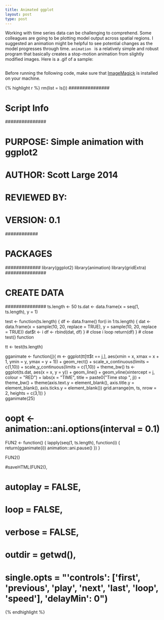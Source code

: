 ```yaml
---
title: Animated ggplot
layout: post
type: post
---
```

Working with time series data can be challenging to comprehend. Some colleagues are going to be plotting model output across spatial regions. I suggested an animation might be helpful to see potential changes as the model progresses through time. ```animation ``` is a relatively simple and robust program that basically creates a stop-motion animation from slightly modified images. Here is a .gif of a sample:

<html>
<head>
  <meta charset="utf-8" />
  <meta name="generator" content="R package animation 2.2">
  <title>Animations Using the R Language</title>
  <link rel="stylesheet" href="css/scianimator.css" />

  <script src="js/jquery-1.4.4.min.js"></script>
  <script src="js/jquery.scianimator.min.js"></script>
  <script src="js/shCore.js"></script>
  <script src="js/shAutoloader.js"></script>

</head>
<body>

  <div class="scianimator"><div id="Rplot" style="display: inline-block;"></div></div>
  <script src="js/Rplot.js"></script>
<!-- highlight R code -->
<script type="text/javascript">
  SyntaxHighlighter.autoloader(
    "r    js/shBrushR.js"
  );
  SyntaxHighlighter.defaults["toolbar"] = false;
  SyntaxHighlighter.all();
</script>

</body>
</html>



Before running the following code, make sure that <a href="http://www.imagemagick.org" target="_blank">ImageMagick</a> is installed on your machine. 


{% highlight r %}
rm(list = ls())
###############
# Script Info #
###############
# PURPOSE: Simple animation with ggplot2
# AUTHOR: Scott Large 2014
# REVIEWED BY:
# VERSION: 0.1
############
# PACKAGES #
#############
library(ggplot2)
library(animation)
library(gridExtra)
###############
# CREATE DATA #
###############
ts.length <- 50
ts.dat <- data.frame(x = seq(1, ts.length),
                     y = 1)

test <- function(ts.length) {
  df <- data.frame()
    for(i in 1:ts.length) {
      dat <- data.frame(x = sample(10, 20, replace = TRUE),
                       y = sample(10, 20, replace = TRUE))
      dat$t <- i
      df <- rbind(dat, df)
    } # close i loop
    return(df)
} # close test() function

tt <- test(ts.length)

gganimate <- function(j){
  m <- ggplot(tt[tt$t == j,], aes(xmin = x, xmax = x + 1, ymin = y, ymax = y + 1)) +
       geom_rect() +
       scale_x_continuous(limits = c(1,10)) +
       scale_y_continuous(limits = c(1,10)) +
       theme_bw()
  ts <- ggplot(ts.dat, aes(x = x, y = y)) +
               geom_line() +
               geom_vline(xintercept = j, colour = "RED") +
               labs(x = "TIME", title = paste0("Time stop ", j)) +
               theme_bw() +
               theme(axis.text.y = element_blank(),
                     axis.title.y = element_blank(),
                     axis.ticks.y = element_blank()) 
  grid.arrange(m, ts, nrow = 2, heights = c(3,1))
}               
gganimate(25)

# oopt <- animation::ani.options(interval = 0.1)
FUN2 <- function() {
  lapply(seq(1, ts.length), function(i) {
    return(gganimate(i))
    animation::ani.pause()
  })
}

FUN2()

#saveHTML(FUN2(), 
#         autoplay = FALSE, 
#         loop = FALSE, 
#         verbose = FALSE, 
#         outdir = getwd(),
#         single.opts = "'controls': ['first', 'previous', 'play', 'next', 'last', 'loop', 'speed'], 'delayMin': 0")
{% endhighlight %}